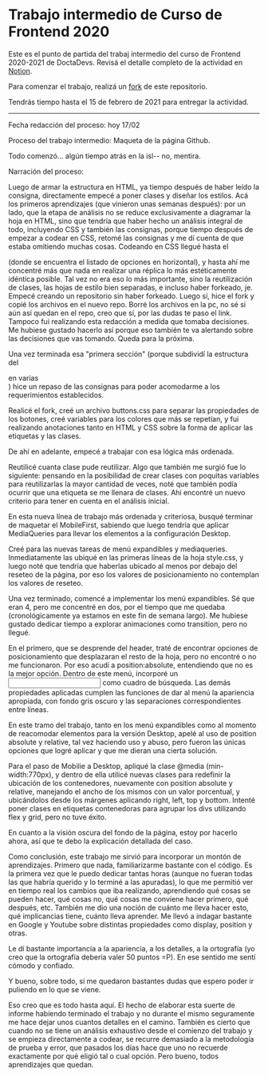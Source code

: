 # Trabajo intermedio de Curso de Frontend 2020

Este es el punto de partida del trabaj intermedio del curso de Frontend 2020-2021 de DoctaDevs. Revisá el detalle completo de la actividad en [Notion](https://www.notion.so/joelalejandro/Proyecto-Intermedio-GitHub-5bcbbceb34e94c2abc2da09a9699914c).

Para comenzar el trabajo, realizá un [fork](https://github.com//DoctaDevs/DD-TrabajoIntermedio2020-FE/fork) de este repositorio.

Tendrás tiempo hasta el 15 de febrero de 2021 para entregar la actividad.

--------------------------------------------------------------------------------------------------------------------------

Fecha redacción del proceso: hoy 17/02

Proceso del trabajo intermedio: Maqueta de la página Github.

Todo comenzó... algún tiempo atrás en la isl-- no, mentira.

Narración del proceso:

Luego de armar la estructura en HTML, ya tiempo después de haber leído la consigna, directamente empecé a poner clases y diseñar los estilos. Acá los primeros aprendizajes (que vinieron unas semanas después): por un lado, que la etapa de análisis no se reduce exclusivamente a diagramar la hoja en HTML, sino que tendría que haber hecho un análisis integral de todo, incluyendo CSS y también las consignas, porque tiempo después de empezar a codear en CSS, retomé las consignas y me dí cuenta de que estaba omitiendo muchas cosas. Codeando en CSS llegué hasta el <nav> (donde se encuentra el listado de opciones en horizontal), y hasta ahí me concentré más que nada en realizar una réplica lo más estéticamente idéntica posible. Tal vez no era eso lo más importante, sino la reutilización de clases, las hojas de estilo bien separadas, e incluso haber forkeado, je. Empecé creando un repositorio sin haber forkeado. Luego sí, hice el fork y copié los archivos en el nuevo repo. Borré los archivos en la pc, no sé si aún así quedan en el repo, creo que sí, por las dudas te paso el link. Tampoco fui realizando esta redacción a medida que tomaba decisiones. Me hubiese gustado hacerlo así porque eso también te va alertando sobre las decisiones que vas tomando. Queda para la próxima.

Una vez terminada esa "primera sección" (porque subdividí la estructura del <main> en varias <section>) hice un repaso de las consignas para poder acomodarme a los requerimientos establecidos.

Realicé el fork, creé un archivo buttons.css para separar las propiedades de los botones, creé variables para los colores que más se repetían, y fui realizando anotaciones tanto en HTML y CSS sobre la forma de aplicar las etiquetas y las clases.

De ahí en adelante, empecé a trabajar con esa lógica más ordenada.

Reutilicé cuanta clase pude reutilizar. Algo que también me surgió fue lo siguiente: pensando en la posibilidad de crear clases con poquitas variables para reutilizarlas la mayor cantidad de veces, noté que también podía ocurrir que una etiqueta se me llenara de clases. Ahí encontré un nuevo criterio para tener en cuenta en el análisis inicial.

En esta nueva línea de trabajo más ordenada y criteriosa, busqué terminar de maquetar el MobileFirst, sabiendo que luego tendría que aplicar MediaQueries para llevar los elementos a la configuración Desktop. 

Creé para las nuevas tareas de menú expandibles y mediaqueries. Inmediatamente las ubiqué en las primeras líneas de la hoja style.css, y luego noté que tendría que haberlas ubicado al menos por debajo del reseteo de la página, por eso los valores de posicionamiento no contemplan los valores de reseteo.

Una vez terminado, comencé a implementar los menú expandibles. Sé que eran 4, pero me concentré en dos, por el tiempo que me quedaba (cronológicamente ya estamos en este fin de semana largo). Me hubiese gustado dedicar tiempo a explorar animaciones como transition, pero no llegué. 

En el primero, que se desprende del header, traté de encontrar opciones de posicionamiento que desplazaran el resto de la hoja, pero no encontré o no me funcionaron. Por eso acudí a position:absolute, entendiendo que no es la mejor opción. Dentro de este menú, incorporé un <input> como cuadro de búsqueda. Las demás propiedades aplicadas cumplen las funciones de dar al menú la apariencia apropiada, con fondo gris oscuro y las separaciones correspondientes entre líneas.

En este tramo del trabajo, tanto en los menú expandibles como al momento de reacomodar elementos para la versión Desktop, apelé al uso de position absolute y relative, tal vez haciendo uso y abuso, pero fueron las únicas opciones que logré aplicar y que me dieran una cierta solución.

Para el paso de Mobilie a Desktop, apliqué la clase @media (min-width:770px), y dentro de ella utilicé nuevas clases para redefinir la ubicación de los contenedores, nuevamente con position absolute y relative, manejando el ancho de los mismos con un valor porcentual, y ubicándolos desde los márgenes aplicando right, left, top y bottom. Intenté poner clases en etiquetas contenedoras para agrupar los divs utilizando flex y grid, pero no tuve éxito.

En cuanto a la visión oscura del fondo de la página, estoy por hacerlo ahora, así que te debo la explicación detallada del caso.

Como conclusión, este trabajo me sirvió para incorporar un montón de aprendizajes. Primero que nada, familiarizarme bastante con el código. Es la primera vez que le puedo dedicar tantas horas (aunque no fueran todas las que habría querido y lo terminé a las apuradas), lo que me permitió ver en tiempo real los cambios que iba realizando, aprendiendo qué cosas se pueden hacer, qué cosas no, qué cosas me conviene hacer primero, qué después, etc. También me dio una noción de cuánto me lleva hacer esto, qué implicancias tiene, cuánto lleva aprender. Me llevó a indagar bastante en Google y Youtube sobre distintas propiedades como display, position y otras.

Le dí bastante importancia a la apariencia, a los detalles, a la ortografía (yo creo que la ortografía debería valer 50 puntos =P). En ese sentido me sentí cómodo y confiado.

Y bueno, sobre todo, sí me quedaron bastantes dudas que espero poder ir puliendo en lo que se viene.

Eso creo que es todo hasta aquí. El hecho de elaborar esta suerte de informe habiendo terminado el trabajo y no durante el mismo seguramente me hace dejar unos cuantos detalles en el camino. También es cierto que cuando no se tiene un análisis exhaustivo desde el comienzo del trabajo y se empieza directamente a codear, se recurre demasiado a la metodología de prueba y error, que pasados los días hace que uno no recuerde exactamente por qué eligió tal o cual opción. Pero bueno, todos aprendizajes que quedan.

